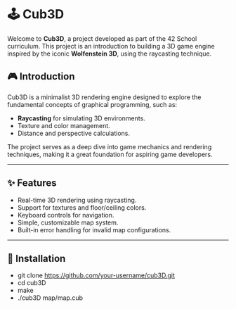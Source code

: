 

# 🕹️ Cub3D

Welcome to **Cub3D**, a project developed as part of the 42 School curriculum. This project is an introduction to building a 3D game engine inspired by the iconic **Wolfenstein 3D**, using the raycasting technique.

## 🎮 Introduction

Cub3D is a minimalist 3D rendering engine designed to explore the fundamental concepts of graphical programming, such as:

- **Raycasting** for simulating 3D environments.
- Texture and color management.
- Distance and perspective calculations.

The project serves as a deep dive into game mechanics and rendering techniques, making it a great foundation for aspiring game developers.

---

## ✨ Features

- Real-time 3D rendering using raycasting.
- Support for textures and floor/ceiling colors.
- Keyboard controls for navigation.
- Simple, customizable map system.
- Built-in error handling for invalid map configurations.

---

## 🚀 Installation

-   git clone https://github.com/your-username/cub3D.git
-  cd cub3D
-  make
-  ./cub3D map/map.cub

